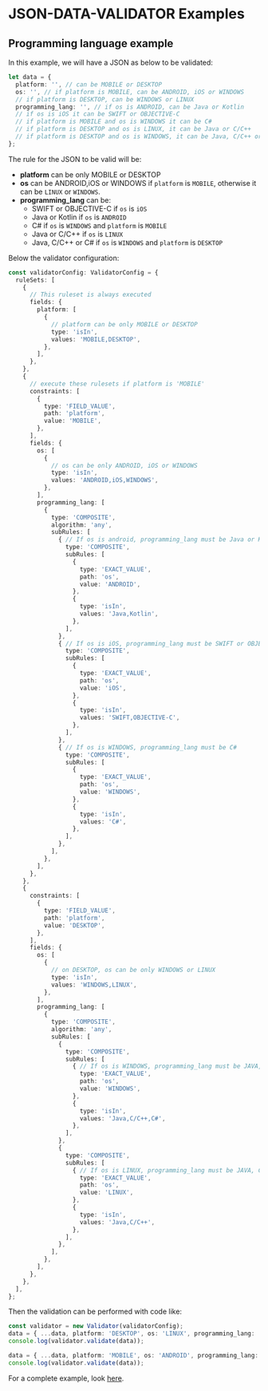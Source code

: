 # JSON-DATA-VALIDATOR Examples

## Programming language example

In this example, we will have a JSON as below to be validated:

```typescript
let data = {
  platform: '', // can be MOBILE or DESKTOP
  os: '', // if platform is MOBILE, can be ANDROID, iOS or WINDOWS
  // if platform is DESKTOP, can be WINDOWS or LINUX
  programming_lang: '', // if os is ANDROID, can be Java or Kotlin
  // if os is iOS it can be SWIFT or OBJECTIVE-C
  // if platform is MOBILE and os is WINDOWS it can be C#
  // if platform is DESKTOP and os is LINUX, it can be Java or C/C++
  // if platform is DESKTOP and os is WINDOWS, it can be Java, C/C++ or C#
};
```

The rule for the JSON to be valid will be:
* **platform** can be only MOBILE or DESKTOP
* **os** can be ANDROID,iOS or WINDOWS if `platform` is `MOBILE`, otherwise it can be `LINUX` or `WINDOWS`.
* **programming_lang** can be:
    * SWIFT or OBJECTIVE-C if `os` is `iOS`
    * Java or Kotlin if `os` is `ANDROID`
    * C# if `os` is `WINDOWS` and `platform` is `MOBILE`
    * Java or C/C++ if `os` is `LINUX`
    * Java, C/C++ or C# if `os` is `WINDOWS` and `platform` is `DESKTOP`

Below the validator configuration:

```typescript
const validatorConfig: ValidatorConfig = {
  ruleSets: [
    {
      // This ruleset is always executed
      fields: {
        platform: [
          {
            // platform can be only MOBILE or DESKTOP
            type: 'isIn',
            values: 'MOBILE,DESKTOP',
          },
        ],
      },
    },
    {
      // execute these rulesets if platform is 'MOBILE'
      constraints: [
        {
          type: 'FIELD_VALUE',
          path: 'platform',
          value: 'MOBILE',
        },
      ],
      fields: {
        os: [
          {
            // os can be only ANDROID, iOS or WINDOWS
            type: 'isIn',
            values: 'ANDROID,iOS,WINDOWS',
          },
        ],
        programming_lang: [
          {
            type: 'COMPOSITE',
            algorithm: 'any',
            subRules: [
              { // If os is android, programming_lang must be Java or Kotlin
                type: 'COMPOSITE',
                subRules: [
                  {
                    type: 'EXACT_VALUE',
                    path: 'os',
                    value: 'ANDROID',
                  },
                  {
                    type: 'isIn',
                    values: 'Java,Kotlin',
                  },
                ],
              },
              { // If os is iOS, programming_lang must be SWIFT or OBJECTIVE-C
                type: 'COMPOSITE',
                subRules: [
                  {
                    type: 'EXACT_VALUE',
                    path: 'os',
                    value: 'iOS',
                  },
                  {
                    type: 'isIn',
                    values: 'SWIFT,OBJECTIVE-C',
                  },
                ],
              },
              { // If os is WINDOWS, programming_lang must be C#
                type: 'COMPOSITE',
                subRules: [
                  {
                    type: 'EXACT_VALUE',
                    path: 'os',
                    value: 'WINDOWS',
                  },
                  {
                    type: 'isIn',
                    values: 'C#',
                  },
                ],
              },
            ],
          },
        ],
      },
    },
    {
      constraints: [
        {
          type: 'FIELD_VALUE',
          path: 'platform',
          value: 'DESKTOP',
        },
      ],
      fields: {
        os: [
          {
            // on DESKTOP, os can be only WINDOWS or LINUX
            type: 'isIn',
            values: 'WINDOWS,LINUX',
          },
        ],
        programming_lang: [
          {
            type: 'COMPOSITE',
            algorithm: 'any',
            subRules: [
              {
                type: 'COMPOSITE',
                subRules: [
                  { // If os is WINDOWS, programming_lang must be JAVA, C/C++ or C#
                    type: 'EXACT_VALUE',
                    path: 'os',
                    value: 'WINDOWS',
                  },
                  {
                    type: 'isIn',
                    values: 'Java,C/C++,C#',
                  },
                ],
              },
              {
                type: 'COMPOSITE',
                subRules: [
                  { // If os is LINUX, programming_lang must be JAVA, C/C++
                    type: 'EXACT_VALUE',
                    path: 'os',
                    value: 'LINUX',
                  },
                  {
                    type: 'isIn',
                    values: 'Java,C/C++',
                  },
                ],
              },
            ],
          },
        ],
      },
    },
  ],
};
```

Then the validation can be performed with code like:

```typescript
const validator = new Validator(validatorConfig);
data = { ...data, platform: 'DESKTOP', os: 'LINUX', programming_lang: 'Basic' }; // INVALID: programming_lang must be Java or C/C++
console.log(validator.validate(data));

data = { ...data, platform: 'MOBILE', os: 'ANDROID', programming_lang: 'Java' }; // VALID
console.log(validator.validate(data));
```

For a complete example, look [here](../src/example/nestedRulesSample.ts).